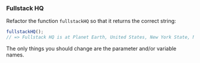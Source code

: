 ### Fullstack HQ

Refactor the function `fullstackHQ` so that it returns the correct string:

```javascript
fullstackHQ();
// => Fullstack HQ is at Planet Earth, United States, New York State, New York City
```

The only things you should change are the parameter and/or variable names.
